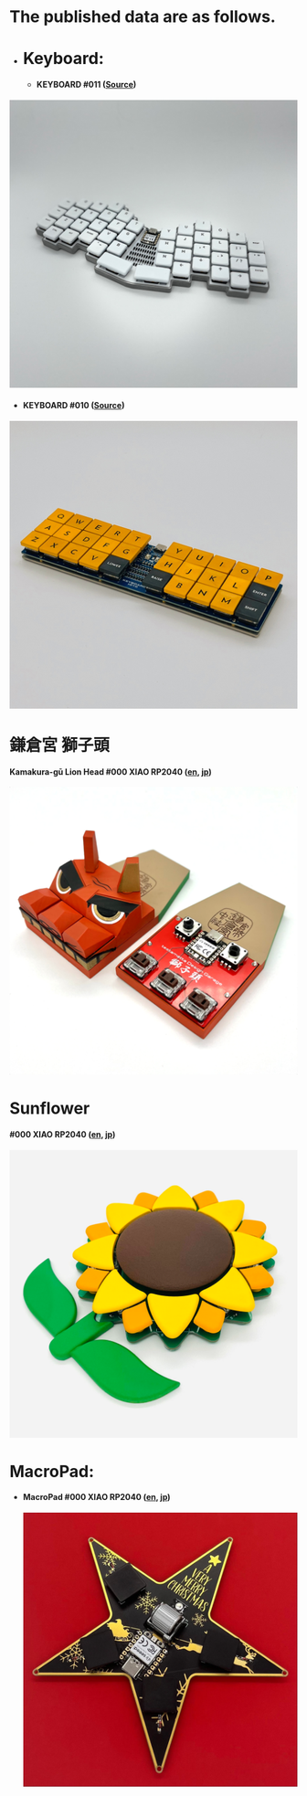 # The published data are as follows.



- # **Keyboard:**

  - #### **KEYBOARD #011 ([Source](keyboard/011))**

![](keyboard/assets/testamatta_keyboard_011/IMG_3951.png)

- #### **KEYBOARD #010 ([Source](keyboard/010))**

![](keyboard/assets/testamatta_keyboard_010/IMG_3974.jpg)



# **鎌倉宮 獅子頭**

#### **Kamakura-gū Lion Head #000 XIAO RP2040** ([en](lion_head/buildguide_lion_head_000_en.md), [jp](lion_head/buildguide_lion_head_000_jp.md))

![](lion_head/assets/IMG_3449.png)



# **Sunflower**

#### **#000 XIAO RP2040** ([en](sunflower/buildguide_sunflower_001_en.md), [jp](sunflower/buildguide_sunflower_001_jp.md))

![](sunflower/assets/buildguide_sunflower_001_jp/1.png)



# **MacroPad:** 

- #### **MacroPad #000 XIAO RP2040 ([en](macropad/macropad_000_xiao_rp2040_en.md), [jp](macropad/macropad_000_xiao_rp2040_jp.md))**

  ![](macropad/assets/macropad_000_xiao_rp2040_jp/IMG_0001.png)
